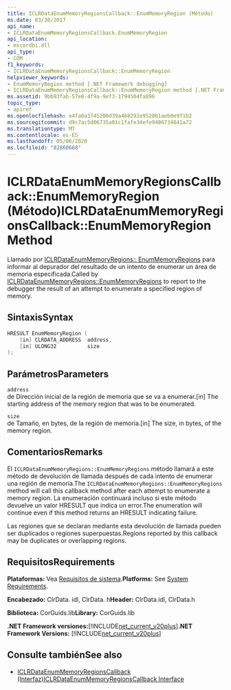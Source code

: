 ```yaml
---
title: ICLRDataEnumMemoryRegionsCallback::EnumMemoryRegion (Método)
ms.date: 03/30/2017
api_name:
- ICLRDataEnumMemoryRegionsCallback.EnumMemoryRegion
api_location:
- mscordbi.dll
api_type:
- COM
f1_keywords:
- ICLRDataEnumMemoryRegionsCallback::EnumMemoryRegion
helpviewer_keywords:
- EnumMemoryRegion method [.NET Framework debugging]
- ICLRDataEnumMemoryRegionsCallback::EnumMemoryRegion method [.NET Framework debugging]
ms.assetid: 9bb93fab-57e8-4f9a-9ef3-1794504fa896
topic_type:
- apiref
ms.openlocfilehash: e4fa0a3745200d39a468292e9520b1aeb0e9f1b2
ms.sourcegitcommit: d9c7ac5d06735a01c1fafe34efe9486734841a72
ms.translationtype: MT
ms.contentlocale: es-ES
ms.lasthandoff: 05/06/2020
ms.locfileid: "82860668"
---
```

# <a name="iclrdataenummemoryregionscallbackenummemoryregion-method"></a><span data-ttu-id="c6fdd-102">ICLRDataEnumMemoryRegionsCallback::EnumMemoryRegion (Método)</span><span class="sxs-lookup"><span data-stu-id="c6fdd-102">ICLRDataEnumMemoryRegionsCallback::EnumMemoryRegion Method</span></span>
<span data-ttu-id="c6fdd-103">Llamado por [ICLRDataEnumMemoryRegions:: EnumMemoryRegions](iclrdataenummemoryregions-enummemoryregions-method.md) para informar al depurador del resultado de un intento de enumerar un área de memoria especificada.</span><span class="sxs-lookup"><span data-stu-id="c6fdd-103">Called by [ICLRDataEnumMemoryRegions::EnumMemoryRegions](iclrdataenummemoryregions-enummemoryregions-method.md) to report to the debugger the result of an attempt to enumerate a specified region of memory.</span></span>  
  
## <a name="syntax"></a><span data-ttu-id="c6fdd-104">Sintaxis</span><span class="sxs-lookup"><span data-stu-id="c6fdd-104">Syntax</span></span>  
  
```cpp  
HRESULT EnumMemoryRegion (  
    [in] CLRDATA_ADDRESS  address,  
    [in] ULONG32          size  
);  
```  
  
## <a name="parameters"></a><span data-ttu-id="c6fdd-105">Parámetros</span><span class="sxs-lookup"><span data-stu-id="c6fdd-105">Parameters</span></span>  
 `address`  
 <span data-ttu-id="c6fdd-106">de Dirección inicial de la región de memoria que se va a enumerar.</span><span class="sxs-lookup"><span data-stu-id="c6fdd-106">[in] The starting address of the memory region that was to be enumerated.</span></span>  
  
 `size`  
 <span data-ttu-id="c6fdd-107">de Tamaño, en bytes, de la región de memoria.</span><span class="sxs-lookup"><span data-stu-id="c6fdd-107">[in] The size, in bytes, of the memory region.</span></span>  
  
## <a name="remarks"></a><span data-ttu-id="c6fdd-108">Comentarios</span><span class="sxs-lookup"><span data-stu-id="c6fdd-108">Remarks</span></span>  
 <span data-ttu-id="c6fdd-109">El `ICLRDataEnumMemoryRegions::EnumMemoryRegions` método llamará a este método de devolución de llamada después de cada intento de enumerar una región de memoria.</span><span class="sxs-lookup"><span data-stu-id="c6fdd-109">The `ICLRDataEnumMemoryRegions::EnumMemoryRegions` method will call this callback method after each attempt to enumerate a memory region.</span></span> <span data-ttu-id="c6fdd-110">La enumeración continuará incluso si este método devuelve un valor HRESULT que indica un error.</span><span class="sxs-lookup"><span data-stu-id="c6fdd-110">The enumeration will continue even if this method returns an HRESULT indicating failure.</span></span>  
  
 <span data-ttu-id="c6fdd-111">Las regiones que se declaran mediante esta devolución de llamada pueden ser duplicados o regiones superpuestas.</span><span class="sxs-lookup"><span data-stu-id="c6fdd-111">Regions reported by this callback may be duplicates or overlapping regions.</span></span>  
  
## <a name="requirements"></a><span data-ttu-id="c6fdd-112">Requisitos</span><span class="sxs-lookup"><span data-stu-id="c6fdd-112">Requirements</span></span>  
 <span data-ttu-id="c6fdd-113">**Plataformas:** Vea [Requisitos de sistema](../../get-started/system-requirements.md).</span><span class="sxs-lookup"><span data-stu-id="c6fdd-113">**Platforms:** See [System Requirements](../../get-started/system-requirements.md).</span></span>  
  
 <span data-ttu-id="c6fdd-114">**Encabezado:** ClrData. idl, ClrData. h</span><span class="sxs-lookup"><span data-stu-id="c6fdd-114">**Header:** ClrData.idl, ClrData.h</span></span>  
  
 <span data-ttu-id="c6fdd-115">**Biblioteca:** CorGuids.lib</span><span class="sxs-lookup"><span data-stu-id="c6fdd-115">**Library:** CorGuids.lib</span></span>  
  
 <span data-ttu-id="c6fdd-116">**.NET Framework versiones:**[!INCLUDE[net_current_v20plus](../../../../includes/net-current-v20plus-md.md)]</span><span class="sxs-lookup"><span data-stu-id="c6fdd-116">**.NET Framework Versions:** [!INCLUDE[net_current_v20plus](../../../../includes/net-current-v20plus-md.md)]</span></span>  
  
## <a name="see-also"></a><span data-ttu-id="c6fdd-117">Consulte también</span><span class="sxs-lookup"><span data-stu-id="c6fdd-117">See also</span></span>

- [<span data-ttu-id="c6fdd-118">ICLRDataEnumMemoryRegionsCallback (Interfaz)</span><span class="sxs-lookup"><span data-stu-id="c6fdd-118">ICLRDataEnumMemoryRegionsCallback Interface</span></span>](iclrdataenummemoryregionscallback-interface.md)
